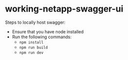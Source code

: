 # working-netapp-swagger-ui

Steps to locally host swagger:

- Ensure that you have node installed
- Run the following commands:
  - `npm install`
  - `npm run build`
  - `npm run dev`

